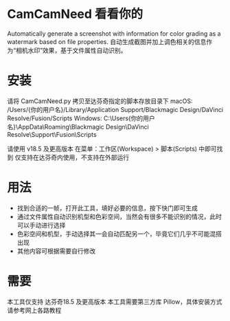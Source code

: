 # CamCamNeed 看看你的
Automatically generate a screenshot with information for color grading as a watermark based on file properties.
自动生成截图并加上调色相关的信息作为“相机水印”效果，基于文件属性自动识别。

# 安装
请将 CamCamNeed.py 拷贝至达芬奇指定的脚本存放目录下
macOS: /Users/{你的用户名}/Library/Application Support/Blackmagic Design/DaVinci Resolve/Fusion/Scripts
Windows: C:\Users{你的用户名}\AppData\Roaming\Blackmagic Design\DaVinci Resolve\Support\Fusion\Scripts

请使用 v18.5 及更高版本
在菜单：工作区(Workspace) > 脚本(Scripts) 中即可找到
仅支持在达芬奇内使用，不支持在外部运行

# 用法
- 找到合适的一帧，打开此工具，填好必要的信息，按下快门即可生成
- 通过文件属性自动识别机型和色彩空间，当然会有很多不能识别的情况，此时可以手动进行选择
- 色彩空间和机型，手动选择其一会自动匹配另一个，毕竟它们几乎不可能混搭出现
- 其他内容可根据需要自行修改

# 需要
本工具仅支持 达芬奇18.5 及更高版本
本工具需要第三方库 Pillow，具体安装方式请参考网上各路教程